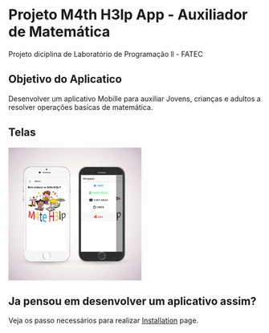 # Projeto M4th H3lp App - Auxiliador de Matemática
Projeto diciplina de Laboratório de Programação ll - FATEC

## Objetivo do Aplicatico

Desenvolver um aplicativo Mobille para auxiliar Jovens, crianças e adultos a resolver operações basicas de matemática. 

## Telas
<img align="center" src="src/assets/imgs/mockup.png" alt="Imagem" width="265"/>

## Ja pensou em desenvolver um aplicativo assim?

Veja os passo necessários para realizar [Installation](Installation.md) page.